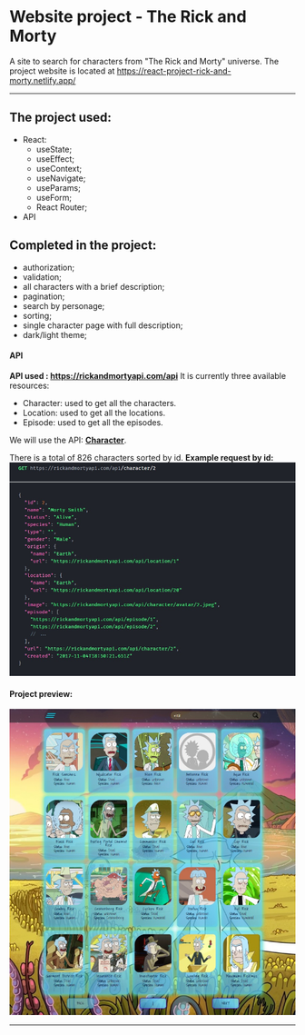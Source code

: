 # Website project - The Rick and Morty
A site to search for characters from "The Rick and Morty" universe.
The project website is located at https://react-project-rick-and-morty.netlify.app/
___
## The project used:
* React:
  * useState;
  * useEffect;
  * useContext;
  * useNavigate;
  * useParams;
  * useForm;
  * React Router;
* API

## Completed in the project:
* authorization;
* validation;
* all characters with a brief description;
* pagination;
* search by personage;
* sorting;
* single character page with full description;
* dark/light theme;


#### API
__API used : https://rickandmortyapi.com/api__
It is currently three available resources:
* Character: used to get all the characters.
* Location: used to get all the locations.
* Episode: used to get all the episodes.

We will use the API: __[Character](https://rickandmortyapi.com/api/character)__.

There is a total of 826 characters sorted by id.
__Example request by id:__
![Example request by id](./src/assets/api.jpg)


#### Project preview:

![Project preview](./src/assets/preview.jpg)
___

